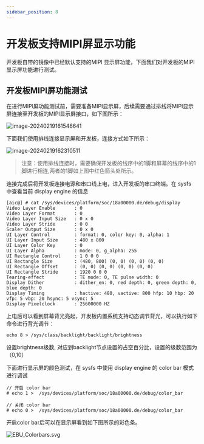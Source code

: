 ```yaml
---
sidebar_position: 8
---
```

# 开发板支持MIPI屏显示功能

开发板自带的镜像中已经默认支持的MIPI 显示屏功能，下面我们对开发板的MIPI显示屏功能进行测试。

## 开发板MIPI屏功能测试

在进行MIPI屏功能测试前，需要准备MIPI显示屏，后续需要通过排线将MIPI显示屏连接至开发板的MIPI显示屏接口，如下图所示：

![image-20240219161546641](https://photos.100ask.net/artinchip-docs/d213-devkit/image-20240219161546641.png)

下面我们使用排线连接显示屏和开发板，连接方式如下所示：

![image-20240219162310511](https://photos.100ask.net/artinchip-docs/d213-devkit/image-20240219162310511.png)

> 注意：使用排线连接时，需要确保开发板的线序中的1脚和屏幕的线序中的1脚进行相连,两者的1脚如上图中红色箭头处所示。



连接完成后将开发板连接电源和串口线上电，进入开发板的串口终端。在 sysfs 中查看当前 display engine 的信息

```
[aic@] # cat /sys/devices/platform/soc/18a00000.de/debug/display
Video Layer Enable       : 0
Video Layer Format       : 0
Video Layer Input Size   : 0 x 0
Video Layer Stride       : 0 0
Scaler Output Size       : 0 x 0
UI Layer Control         : format: 0, color key: 0, alpha: 1
UI Layer Input Size      : 480 x 800
UI Layer Color Key       : 0
UI Layer Alpha           : mode: 0, g_alpha: 255
UI Rectangle Control     : 1 0 0 0
UI Rectangle Size        : (480, 800) (0, 0) (0, 0) (0, 0)
UI Rectangle Offset      : (0, 0) (0, 0) (0, 0) (0, 0)
UI Rectangle Stride      : 1920 0 0 0
Tearing-effect           : TE mode: 0, TE pulse width: 0
Display Dither           : dither_en: 0, red depth: 0, green depth: 0, blue depth: 0
Display Timing           : hactive: 480, vactive: 800 hfp: 10 hbp: 20 vfp: 5 vbp: 20 hsync: 5 vsync: 5
Display Pixelclock       : 25600000 HZ
```



上电后可以看到屏幕背光亮起，开发板内置系统支持动态调节背光，可以执行如下命令进行背光调节：

```
echo 8 > /sys/class/backlight/backlight/brightness
```

设置brightness级数, 对应到backlight节点设置的占空百分比，设置的级数范围为（0,10）



下面进行显示屏的颜色测试，在 sysfs 中使用 display engine 的 color bar 模式进行调试

```
// 开启 color bar
# echo 1 >  /sys/devices/platform/soc/18a00000.de/debug/color_bar

// 关闭 color bar
# echo 0 >  /sys/devices/platform/soc/18a00000.de/debug/color_bar
```

开启color bar后可以在显示屏看到如下图所示的彩色条。

![EBU_Colorbars.svg](https://photos.100ask.net/artinchip-docs/d213-devkit/EBU_Colorbars.svg.png)
